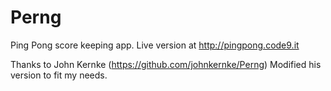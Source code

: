 Perng
=====

Ping Pong score keeping app. Live version at http://pingpong.code9.it

Thanks to John Kernke (https://github.com/johnkernke/Perng)
Modified his version to fit my needs.
